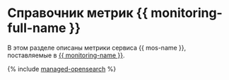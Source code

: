 # Справочник метрик {{ monitoring-full-name }}

В этом разделе описаны метрики сервиса {{ mos-name }}, поставляемые в [{{ monitoring-name }}](../monitoring/).

{% include [managed-opensearch](../_includes/monitoring/metrics-ref/managed-opensearch.md) %}